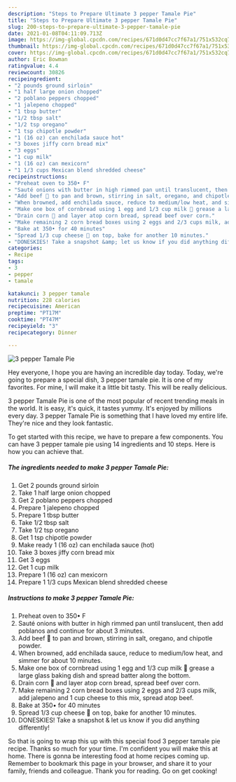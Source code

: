 ```yaml
---
description: "Steps to Prepare Ultimate 3 pepper Tamale Pie"
title: "Steps to Prepare Ultimate 3 pepper Tamale Pie"
slug: 200-steps-to-prepare-ultimate-3-pepper-tamale-pie
date: 2021-01-08T04:11:09.713Z
image: https://img-global.cpcdn.com/recipes/671d0d47cc7f67a1/751x532cq70/3-pepper-tamale-pie-recipe-main-photo.jpg
thumbnail: https://img-global.cpcdn.com/recipes/671d0d47cc7f67a1/751x532cq70/3-pepper-tamale-pie-recipe-main-photo.jpg
cover: https://img-global.cpcdn.com/recipes/671d0d47cc7f67a1/751x532cq70/3-pepper-tamale-pie-recipe-main-photo.jpg
author: Eric Bowman
ratingvalue: 4.4
reviewcount: 30826
recipeingredient:
- "2 pounds ground sirloin"
- "1 half large onion chopped"
- "2 poblano peppers chopped"
- "1 jalepeno chopped"
- "1 tbsp butter"
- "1/2 tbsp salt"
- "1/2 tsp oregano"
- "1 tsp chipotle powder"
- "1 (16 oz) can enchilada sauce hot"
- "3 boxes jiffy corn bread mix"
- "3 eggs"
- "1 cup milk"
- "1 (16 oz) can mexicorn"
- "1 1/3 cups Mexican blend shredded cheese"
recipeinstructions:
- "Preheat oven to 350• F"
- "Sauté onions with butter in high rimmed pan until translucent, then add poblanos and continue for about 3 minutes."
- "Add beef 🥩 to pan and brown, stirring in salt, oregano, and chipotle powder."
- "When browned, add enchilada sauce, reduce to medium/low heat, and simmer for about 10 minutes."
- "Make one box of cornbread using 1 egg and 1/3 cup milk 🥛 grease a large glass baking dish and spread batter along the bottom."
- "Drain corn 🌽 and layer atop corn bread, spread beef over corn."
- "Make remaining 2 corn bread boxes using 2 eggs and 2/3 cups milk, add jalepeno and 1 cup cheese to this mix, spread atop beef."
- "Bake at 350• for 40 minutes"
- "Spread 1/3 cup cheese 🧀 on top, bake for another 10 minutes."
- "DONESKIES! Take a snapshot &amp; let us know if you did anything differently!"
categories:
- Recipe
tags:
- 3
- pepper
- tamale

katakunci: 3 pepper tamale 
nutrition: 228 calories
recipecuisine: American
preptime: "PT17M"
cooktime: "PT47M"
recipeyield: "3"
recipecategory: Dinner

---
```



![3 pepper Tamale Pie](https://img-global.cpcdn.com/recipes/671d0d47cc7f67a1/751x532cq70/3-pepper-tamale-pie-recipe-main-photo.jpg)

Hey everyone, I hope you are having an incredible day today. Today, we're going to prepare a special dish, 3 pepper tamale pie. It is one of my favorites. For mine, I will make it a little bit tasty. This will be really delicious.

3 pepper Tamale Pie is one of the most popular of recent trending meals in the world. It is easy, it's quick, it tastes yummy. It's enjoyed by millions every day. 3 pepper Tamale Pie is something that I have loved my entire life. They're nice and they look fantastic.




To get started with this recipe, we have to prepare a few components. You can have 3 pepper tamale pie using 14 ingredients and 10 steps. Here is how you can achieve that.

<!--inarticleads1-->

##### The ingredients needed to make 3 pepper Tamale Pie:

1. Get 2 pounds ground sirloin
1. Take 1 half large onion chopped
1. Get 2 poblano peppers chopped
1. Prepare 1 jalepeno chopped
1. Prepare 1 tbsp butter
1. Take 1/2 tbsp salt
1. Take 1/2 tsp oregano
1. Get 1 tsp chipotle powder
1. Make ready 1 (16 oz) can enchilada sauce (hot)
1. Take 3 boxes jiffy corn bread mix
1. Get 3 eggs
1. Get 1 cup milk
1. Prepare 1 (16 oz) can mexicorn
1. Prepare 1 1/3 cups Mexican blend shredded cheese




<!--inarticleads2-->

##### Instructions to make 3 pepper Tamale Pie:

1. Preheat oven to 350• F
1. Sauté onions with butter in high rimmed pan until translucent, then add poblanos and continue for about 3 minutes.
1. Add beef 🥩 to pan and brown, stirring in salt, oregano, and chipotle powder.
1. When browned, add enchilada sauce, reduce to medium/low heat, and simmer for about 10 minutes.
1. Make one box of cornbread using 1 egg and 1/3 cup milk 🥛 grease a large glass baking dish and spread batter along the bottom.
1. Drain corn 🌽 and layer atop corn bread, spread beef over corn.
1. Make remaining 2 corn bread boxes using 2 eggs and 2/3 cups milk, add jalepeno and 1 cup cheese to this mix, spread atop beef.
1. Bake at 350• for 40 minutes
1. Spread 1/3 cup cheese 🧀 on top, bake for another 10 minutes.
1. DONESKIES! Take a snapshot &amp; let us know if you did anything differently!




So that is going to wrap this up with this special food 3 pepper tamale pie recipe. Thanks so much for your time. I'm confident you will make this at home. There is gonna be interesting food at home recipes coming up. Remember to bookmark this page in your browser, and share it to your family, friends and colleague. Thank you for reading. Go on get cooking!

